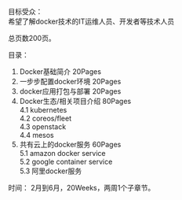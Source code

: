 目标受众：  
希望了解docker技术的IT运维人员、开发者等技术人员  

总页数200页。

目录：
1. Docker基础简介   20Pages  
2. 一步步配置docker环境   20Pages  
3. docker应用打包与部署   20Pages  
4. Docker生态/相关项目介绍  80Pages  
  4.1 kubernetes  
  4.2 coreos/fleet  
  4.3 openstack  
  4.4 mesos  
5. 共有云上的docker服务    60Pages  
  5.1 amazon docker service  
  5.2 google container service  
  5.3 阿里docker服务  

时间：
2月到6月，20Weeks，两周1个子章节。  



